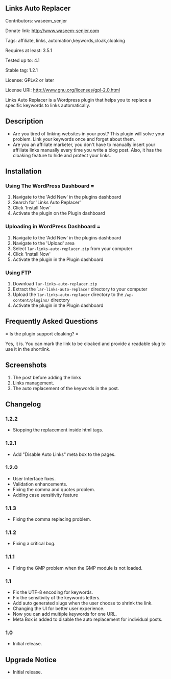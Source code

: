 ## Links Auto Replacer
Contributors: waseem_senjer

Donate link: http://www.waseem-senjer.com

Tags: affiliate, links, automation,keywords,cloak,cloaking

Requires at least: 3.5.1

Tested up to: 4.1

Stable tag: 1.2.1

License: GPLv2 or later

License URI: http://www.gnu.org/licenses/gpl-2.0.html

Links Auto Replacer is a Wordpress plugin that helps you to replace a specific keywords to links automatically.
	

## Description

- Are you tired of linking websites in your post? This plugin will solve your problem. Link your keywords once and forget about them. 
- Are you an affiliate marketer, you don't have to manually insert your affiliate links manually every time you write a blog post. Also, it has the cloaking feature to hide and protect your links.
 

## Installation



### Using The WordPress Dashboard =

1. Navigate to the 'Add New' in the plugins dashboard
2. Search for 'Links Auto Replacer'
3. Click 'Install Now'
4. Activate the plugin on the Plugin dashboard

### Uploading in WordPress Dashboard =

1. Navigate to the 'Add New' in the plugins dashboard
2. Navigate to the 'Upload' area
3. Select `lar-links-auto-replacer.zip` from your computer
4. Click 'Install Now'
5. Activate the plugin in the Plugin dashboard

### Using FTP

1. Download `lar-links-auto-replacer.zip`
2. Extract the `lar-links-auto-replacer` directory to your computer
3. Upload the `lar-links-auto-replacer` directory to the `/wp-content/plugins/` directory
4. Activate the plugin in the Plugin dashboard


## Frequently Asked Questions 

= Is the plugin support cloaking? =

Yes, it is. You can mark the link to be cloaked and provide a readable slug to use it in the shortlink.  



## Screenshots

1. The post before adding the links
2. Links management.
3. The auto replacement of the keywords in the post.

## Changelog

### 1.2.2
* Stopping the replacement inside html tags.

### 1.2.1
* Add "Disable Auto Links" meta box to the pages.

### 1.2.0
* User Interface fixes.
* Validation enhancements.
* Fixing the comma and quotes problem.
* Adding case sensitivity feature

### 1.1.3
* Fixing the comma replacing problem.

### 1.1.2
* Fixing a critical bug.

### 1.1.1
* Fixing the GMP problem when the GMP module is not loaded.

### 1.1
* Fix the UTF-8 encoding for keywords.
* Fix the sensitivity of the keywords letters.
* Add auto generated slugs when the user choose to shrink the link.
* Changing the UI for better user experience.
* Now you can add multiple keywords for one URL.
* Meta Box is added to disable the auto replacement for individual posts.


### 1.0
* Initial release.

## Upgrade Notice
* Initial release.